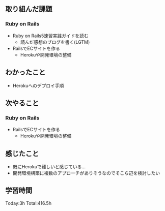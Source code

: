 ## 取り組んだ課題
### Ruby on Rails
- Ruby on Rails5速習実践ガイドを読む
  - 読んだ感想のブログを書く(LGTM)
- RailsでECサイトを作る
  - Herokuや開発環境の整備
## わかったこと
- Herokuへのデプロイ手順
## 次やること
### Ruby on Rails
- RailsでECサイトを作る
  - Herokuや開発環境の整備
## 感じたこと
- 既にHerokuで難しいと感じている...
- 開発環境構築に複数のアプローチがありそうなのでそこら辺を検討したい
## 学習時間
Today:3h Total:416.5h